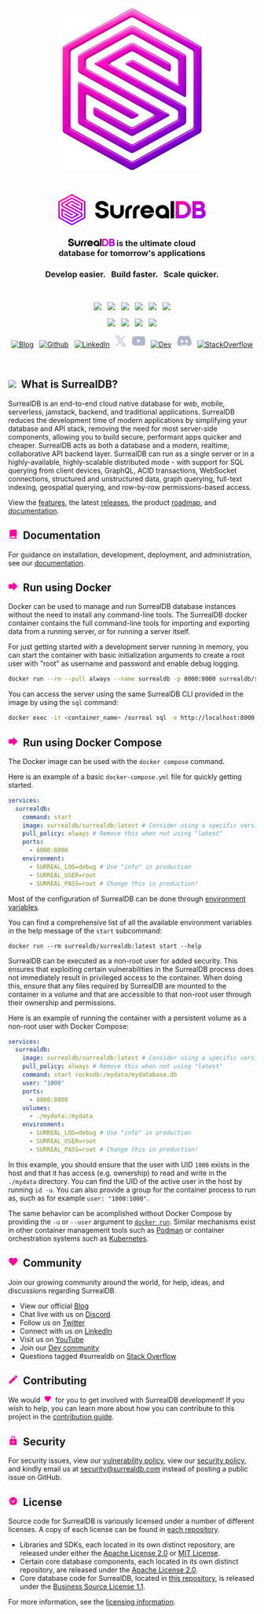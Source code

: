 <br>

<p align="center">
    <img width="300" src="https://github.com/surrealdb/surrealdb/blob/main/img/icon.png?raw=true" alt="SurrealDB Icon">
</p>

<br>

<p align="center">
    <img width="300" src="https://github.com/surrealdb/surrealdb/blob/main/img/black/logo.svg?raw=true" alt="SurrealDB Logo">
</p>

<h3 align="center">
    <img src="https://github.com/surrealdb/surrealdb/blob/main/img/black/text.svg?raw=true" height="15" alt="SurrealDB">
    is the ultimate cloud <br> database for tomorrow's applications
</h3>

<h3 align="center">Develop easier. &nbsp; Build faster. &nbsp; Scale quicker.</h3>

<br>

<p align="center">
    <a href="https://github.com/surrealdb/surrealdb"><img src="https://img.shields.io/github/v/release/surrealdb/surrealdb?color=%23ff00a0&include_prereleases&label=version&sort=semver&style=flat-square"></a>
    &nbsp;
    <a href="https://github.com/surrealdb/surrealdb"><img src="https://img.shields.io/badge/built_with-Rust-dca282.svg?style=flat-square"></a>
    &nbsp;
	<a href="https://github.com/surrealdb/surrealdb/actions"><img src="https://img.shields.io/github/actions/workflow/status/surrealdb/surrealdb/ci.yml?style=flat-square&branch=main"></a>
    &nbsp;
    <a href="https://status.surrealdb.com"><img src="https://img.shields.io/uptimerobot/ratio/7/m784409192-e472ca350bb615372ededed7?label=cloud%20uptime&style=flat-square"></a>
    &nbsp;
    <a href="https://hub.docker.com/repository/docker/surrealdb/surrealdb"><img src="https://img.shields.io/docker/pulls/surrealdb/surrealdb?style=flat-square"></a>
    &nbsp;
    <a href="https://github.com/surrealdb/license"><img src="https://img.shields.io/badge/license-BSL_1.1-00bfff.svg?style=flat-square"></a>
</p>

<p align="center">
	<a href="https://surrealdb.com/discord"><img src="https://img.shields.io/discord/902568124350599239?label=discord&style=flat-square&color=5a66f6"></a>
	&nbsp;
    <a href="https://twitter.com/surrealdb"><img src="https://img.shields.io/badge/x-follow_us-000000.svg?style=flat-square"></a>
    &nbsp;
    <a href="https://dev.to/surrealdb"><img src="https://img.shields.io/badge/dev-join_us-86f7b7.svg?style=flat-square"></a>
    &nbsp;
    <a href="https://www.linkedin.com/company/surrealdb/"><img src="https://img.shields.io/badge/linkedin-connect_with_us-0a66c2.svg?style=flat-square"></a>
</p>

<p align="center">
	<a href="https://surrealdb.com/blog"><img height="25" src="https://github.com/surrealdb/surrealdb/blob/main/img/social/blog.svg?raw=true" alt="Blog"></a>
	&nbsp;
	<a href="https://github.com/surrealdb/surrealdb"><img height="25" src="https://github.com/surrealdb/surrealdb/blob/main/img/social/github.svg?raw=true" alt="Github	"></a>
	&nbsp;
    <a href="https://www.linkedin.com/company/surrealdb/"><img height="25" src="https://github.com/surrealdb/surrealdb/blob/main/img/social/linkedin.svg?raw=true" alt="LinkedIn"></a>
    &nbsp;
    <a href="https://x.com/surrealdb"><img height="25" src="https://github.com/surrealdb/surrealdb/blob/main/img/social/x.svg?raw=true" alt="X"></a>
    &nbsp;
    <a href="https://www.youtube.com/channel/UCjf2teVEuYVvvVC-gFZNq6w"><img height="25" src="https://github.com/surrealdb/surrealdb/blob/main/img/social/youtube.svg?raw=true" alt="Youtube"></a>
    &nbsp;
    <a href="https://dev.to/surrealdb"><img height="25" src="https://github.com/surrealdb/surrealdb/blob/main/img/social/dev.svg?raw=true" alt="Dev"></a>
    &nbsp;
    <a href="https://surrealdb.com/discord"><img height="25" src="https://github.com/surrealdb/surrealdb/blob/main/img/social/discord.svg?raw=true" alt="Discord"></a>
    &nbsp;
    <a href="https://stackoverflow.com/questions/tagged/surrealdb"><img height="25" src="https://github.com/surrealdb/surrealdb/blob/main/img/social/stack-overflow.svg?raw=true" alt="StackOverflow"></a>
</p>

<br>

<h2><img height="20" src="https://github.com/surrealdb/surrealdb/blob/main/img/whatissurreal.svg?raw=true">&nbsp;&nbsp;What is SurrealDB?</h2>

SurrealDB is an end-to-end cloud native database for web, mobile, serverless, jamstack, backend, and traditional applications. SurrealDB reduces the development time of modern applications by simplifying your database and API stack, removing the need for most server-side components, allowing you to build secure, performant apps quicker and cheaper. SurrealDB acts as both a database and a modern, realtime, collaborative API backend layer. SurrealDB can run as a single server or in a highly-available, highly-scalable distributed mode - with support for SQL querying from client devices, GraphQL, ACID transactions, WebSocket connections, structured and unstructured data, graph querying, full-text indexing, geospatial querying, and row-by-row permissions-based access.

View the [features](https://surrealdb.com/features), the latest [releases](https://surrealdb.com/releases), the product [roadmap](https://surrealdb.com/roadmap), and [documentation](https://surrealdb.com/docs).

<h2><img height="20" src="https://github.com/surrealdb/surrealdb/blob/main/img/documentation.svg?raw=true">&nbsp;&nbsp;Documentation</h2>

For guidance on installation, development, deployment, and administration, see our [documentation](https://surrealdb.com/docs).

<h2><img height="20" src="https://github.com/surrealdb/surrealdb/blob/main/img/gettingstarted.svg?raw=true">&nbsp;&nbsp;Run using Docker</h2>

Docker can be used to manage and run SurrealDB database instances without the need to install any command-line tools. The SurrealDB docker container contains the full command-line tools for importing and exporting data from a running server, or for running a server itself.

For just getting started with a development server running in memory, you can start the container with basic initialization arguments to create a root user with "root" as username and password and enable debug logging.

```bash
docker run --rm --pull always --name surrealdb -p 8000:8000 surrealdb/surrealdb:latest start --log debug --user root --pass root memory
``` 

You can access the server using the same SurrealDB CLI provided in the image by using the `sql` command:

```bash
docker exec -it <container_name> /surreal sql -e http://localhost:8000 -u root -p root --ns test --db test --pretty
```

<h2><img height="20" src="https://github.com/surrealdb/surrealdb/blob/main/img/gettingstarted.svg?raw=true">&nbsp;&nbsp;Run using Docker Compose</h2>

The Docker image can be used with the `docker compose` command.

Here is an example of a basic `docker-compose.yml` file for quickly getting started.

```yaml
services:
  surrealdb:
    command: start 
    image: surrealdb/surrealdb:latest # Consider using a specific version
    pull_policy: always # Remove this when not using "latest"
    ports:
      - 8000:8000
    environment:
      - SURREAL_LOG=debug # Use "info" in production
      - SURREAL_USER=root
      - SURREAL_PASS=root # Change this in production!
```

Most of the configuration of SurrealDB can be done through [environment variables](https://surrealdb.com/docs/surrealdb/cli/env).

You can find a comprehensive list of all the available environment variables in the help message of the `start` subcommand:

```shell
docker run --rm surrealdb/surrealdb:latest start --help
```

SurrealDB can be executed as a non-root user for added security. This ensures that exploiting certain vulnerabilities in the SurrealDB process does not immediately result in privileged access to the container. When doing this, ensure that any files required by SurrealDB are mounted to the container in a volume and that are accessible to that non-root user through their ownership and permissions.

Here is an example of running the container with a persistent volume as a non-root user with Docker Compose:

```yaml
services:
  surrealdb:
    image: surrealdb/surrealdb:latest # Consider using a specific version
    pull_policy: always # Remove this when not using "latest"
    command: start rocksdb:/mydata/mydatabase.db
    user: "1000"
    ports:
      - 8000:8000
    volumes:
      - ./mydata:/mydata
    environment:
      - SURREAL_LOG=debug # Use "info" in production
      - SURREAL_USER=root
      - SURREAL_PASS=root # Change this in production!
```

In this example, you should ensure that the user with UID `1000` exists in the host and that it has access (e.g. ownership) to read and write in the `./mydata` directory. You can find the UID of the active user in the host by running `id -u`. You can also provide a group for the container process to run as, such as for example `user: "1000:1000"`.

The same behavior can be acomplished without Docker Compose by providing the `-u` or `--user` argument to [`docker run`](https://docs.docker.com/reference/cli/docker/container/run/). Similar mechanisms exist in other container management tools such as [Podman](https://docs.podman.io/en/latest/markdown/podman-run.1.html#user-u-user-group) or container orchestration systems such as [Kubernetes](https://kubernetes.io/docs/tasks/configure-pod-container/security-context/#set-the-security-context-for-a-pod).

<h2><img height="20" src="https://github.com/surrealdb/surrealdb/blob/main/img/community.svg?raw=true">&nbsp;&nbsp;Community</h2>

Join our growing community around the world, for help, ideas, and discussions regarding SurrealDB.

- View our official [Blog](https://surrealdb.com/blog)
- Chat live with us on [Discord](https://surrealdb.com/discord)
- Follow us on [Twitter](https://twitter.com/surrealdb)
- Connect with us on [LinkedIn](https://www.linkedin.com/company/surrealdb/)
- Visit us on [YouTube](https://www.youtube.com/channel/UCjf2teVEuYVvvVC-gFZNq6w)
- Join our [Dev community](https://dev.to/surrealdb)
- Questions tagged #surrealdb on [Stack Overflow](https://stackoverflow.com/questions/tagged/surrealdb)

<h2><img height="20" src="https://github.com/surrealdb/surrealdb/blob/main/img/contributing.svg?raw=true">&nbsp;&nbsp;Contributing</h2>

We would &nbsp;<img width="15" src="https://github.com/surrealdb/surrealdb/blob/main/img/love.svg?raw=true">&nbsp; for you to get involved with SurrealDB development! If you wish to help, you can learn more about how you can contribute to this project in the [contribution guide](../CONTRIBUTING.md).

<h2><img height="20" src="https://github.com/surrealdb/surrealdb/blob/main/img/security.svg?raw=true">&nbsp;&nbsp;Security</h2>

For security issues, view our [vulnerability policy](https://github.com/surrealdb/surrealdb/security/policy), view our [security policy](https://surrealdb.com/legal/security), and kindly email us at [security@surrealdb.com](mailto:security@surrealdb.com) instead of posting a public issue on GitHub.

<h2><img height="20" src="https://github.com/surrealdb/surrealdb/blob/main/img/license.svg?raw=true">&nbsp;&nbsp;License</h2>

Source code for SurrealDB is variously licensed under a number of different licenses. A copy of each license can be found in [each repository](https://github.com/surrealdb).

- Libraries and SDKs, each located in its own distinct repository, are released under either the [Apache License 2.0](https://github.com/surrealdb/license/blob/main/APL.txt) or [MIT License](https://github.com/surrealdb/license/blob/main/MIT.txt).
- Certain core database components, each located in its own distinct repository, are released under the [Apache License 2.0](https://github.com/surrealdb/license/blob/main/APL.txt).
- Core database code for SurrealDB, located in [this repository](https://github.com/surrealdb/surrealdb), is released under the [Business Source License 1.1](/LICENSE).

For more information, see the [licensing information](https://github.com/surrealdb/license).
